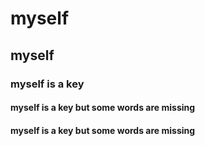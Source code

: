 # myself
## myself
### myself is a key
#### myself is a key but some words are missing

#### myself is a key but some words are missing
